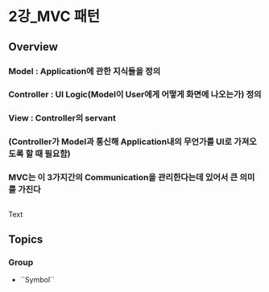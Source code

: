 # 2강_MVC 패턴

## Overview

### Model : Application에 관한 지식들을 정의

### Controller : UI Logic(Model이 User에게 어떻게 화면에 나오는가) 정의

### View : Controller의 servant
### (Controller가 Model과 통신해 Application내의 무언가를 UI로 가져오도록 할 때 필요함)

### MVC는 이 3가지간의 Communication을 관리한다는데 있어서 큰 의미를 가진다

## 

<!--@START_MENU_TOKEN@-->Text<!--@END_MENU_TOKEN@-->

## Topics

### <!--@START_MENU_TOKEN@-->Group<!--@END_MENU_TOKEN@-->

- <!--@START_MENU_TOKEN@-->``Symbol``<!--@END_MENU_TOKEN@-->
